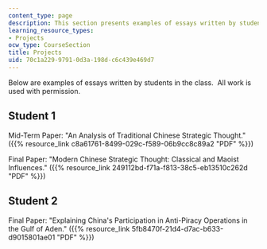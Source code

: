```yaml
---
content_type: page
description: This section presents examples of essays written by students in the class.
learning_resource_types:
- Projects
ocw_type: CourseSection
title: Projects
uid: 70c1a229-9791-0d3a-198d-c6c439e469d7
---
```


Below are examples of essays written by students in the class.  All work is used with permission.

Student 1
---------

Mid-Term Paper: "An Analysis of Traditional Chinese Strategic Thought." ({{% resource_link c8a61761-8499-029c-f589-06b9cc8c89a2 "PDF" %}})

Final Paper: "Modern Chinese Strategic Thought: Classical and Maoist Influences." ({{% resource_link 249112bd-f71a-f813-38c5-eb13510c262d "PDF" %}})

Student 2
---------

Final Paper: "Explaining China's Participation in Anti-Piracy Operations in the Gulf of Aden." ({{% resource_link 5fb8470f-21d4-d7ac-b633-d9015801ae01 "PDF" %}})